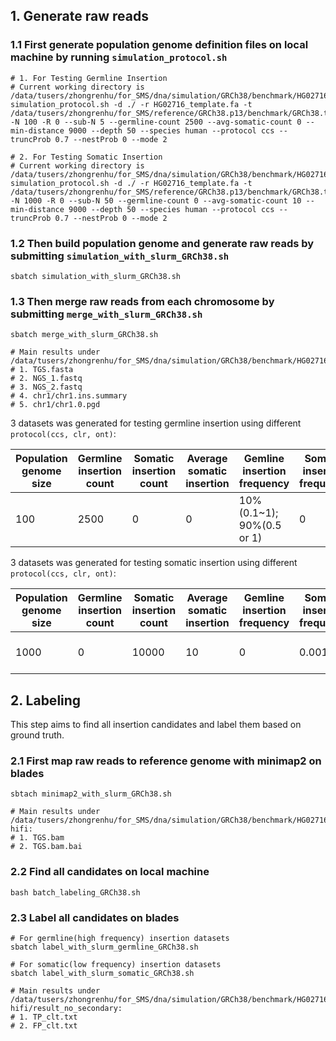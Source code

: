 ## 1. Generate raw reads

### 1.1 First generate population genome definition files on local machine by running `simulation_protocol.sh`

```shell
# 1. For Testing Germline Insertion
# Current working directory is /data/tusers/zhongrenhu/for_SMS/dna/simulation/GRCh38/benchmark/HG02716_germ_ccs
simulation_protocol.sh -d ./ -r HG02716_template.fa -t /data/tusers/zhongrenhu/for_SMS/reference/GRCh38.p13/benchmark/GRCh38.transposon.fa -N 100 -R 0 --sub-N 5 --germline-count 2500 --avg-somatic-count 0 --min-distance 9000 --depth 50 --species human --protocol ccs --truncProb 0.7 --nestProb 0 --mode 2

# 2. For Testing Somatic Insertion
# Current working directory is /data/tusers/zhongrenhu/for_SMS/dna/simulation/GRCh38/benchmark/HG02716_soma_ccs
simulation_protocol.sh -d ./ -r HG02716_template.fa -t /data/tusers/zhongrenhu/for_SMS/reference/GRCh38.p13/benchmark/GRCh38.transposon.fa -N 1000 -R 0 --sub-N 50 --germline-count 0 --avg-somatic-count 10 --min-distance 9000 --depth 50 --species human --protocol ccs --truncProb 0.7 --nestProb 0 --mode 2
```

### 1.2 Then build population genome and generate raw reads by submitting `simulation_with_slurm_GRCh38.sh`

```shell
sbatch simulation_with_slurm_GRCh38.sh
```

### 1.3 Then merge raw reads from each chromosome by submitting `merge_with_slurm_GRCh38.sh`

```shell
sbatch merge_with_slurm_GRCh38.sh

# Main results under /data/tusers/zhongrenhu/for_SMS/dna/simulation/GRCh38/benchmark/HG02716_germ_ccs:
# 1. TGS.fasta
# 2. NGS_1.fastq
# 3. NGS_2.fastq
# 4. chr1/chr1.ins.summary
# 5. chr1/chr1.0.pgd
```

3 datasets was generated for testing germline insertion using different `protocol(ccs, clr, ont)`:

| Population genome size | Germline insertion count | Somatic insertion count | Average somatic insertion | Gemline insertion frequency | Somatic insertion frequency | Insertion truncate probability | Nested insertion probability | Insertion divergence rate | TSD length | Depth | Min distance | TGS read length                  | TGS error rate              |
| ---------------------- | ------------------------ | ----------------------- | ------------------------- | --------------------------- | --------------------------- | ------------------------------ | ---------------------------- | ------------------------- | ---------- | ----- | ------------ | -------------------------------- | --------------------------- |
| 100                    | 2500                     | 0                       | 0                         | 10% (0.1~1); 90%(0.5 or 1)  | 0                           | 0.7 (only L1)                  | 0                            | 0                         | 6~20       | 50X   | 9000         | CCS~=13490; CLR~=7896; ONT~=7170 | CCS=0.01; CLR=0.1; ONT=0.07 |

3 datasets was generated for testing somatic insertion using different `protocol(ccs, clr, ont)`:

| Population genome size | Germline insertion count | Somatic insertion count | Average somatic insertion | Gemline insertion frequency | Somatic insertion frequency | Insertion truncate probability | Nested insertion probability | Insertion divergence rate | TSD length | Depth | Min distance | TGS read length                  | TGS error rate              |
| ---------------------- | ------------------------ | ----------------------- | ------------------------- | --------------------------- | --------------------------- | ------------------------------ | ---------------------------- | ------------------------- | ---------- | ----- | ------------ | -------------------------------- | --------------------------- |
| 1000                   | 0                        | 10000                   | 10                        | 0                           | 0.001                       | 0.7 (only L1)                  | 0                            | 0                         | 6~20       | 50X   | 9000         | CCS~=13490; CLR~=7896; ONT~=7170 | CCS=0.01; CLR=0.1; ONT=0.07 |

## 2. Labeling

This step aims to find all insertion candidates and label them based on ground truth.

### 2.1 First map raw reads to reference genome with minimap2 on blades

```shell
sbtach minimap2_with_slurm_GRCh38.sh

# Main results under /data/tusers/zhongrenhu/for_SMS/dna/simulation/GRCh38/benchmark/HG02716_germ_ccs/map-hifi:
# 1. TGS.bam
# 2. TGS.bam.bai
```

### 2.2 Find all candidates on local machine

```shell
bash batch_labeling_GRCh38.sh
```

### 2.3 Label all candidates on blades

```shell
# For germline(high frequency) insertion datasets
sbatch label_with_slurm_germline_GRCh38.sh

# For somatic(low frequency) insertion datasets
sbatch label_with_slurm_somatic_GRCh38.sh

# Main results under /data/tusers/zhongrenhu/for_SMS/dna/simulation/GRCh38/benchmark/HG02716_germ_ccs/map-hifi/result_no_secondary:
# 1. TP_clt.txt
# 2. FP_clt.txt
```
